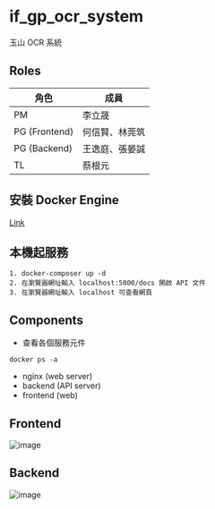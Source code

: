 # if_gp_ocr_system
玉山 OCR 系統

## Roles
| 角色  | 成員 |
| ------------- | ------------- |
| PM  | 李立晟 |
| PG (Frontend)  |  何信賢、林莞筑 |
| PG (Backend)   |  王逸庭、張晏誠 |
| TL  | 蔡根元 |

## 安裝 Docker Engine
[Link](https://www.docker.com/products/docker-desktop/)

## 本機起服務
```
1. docker-composer up -d
2. 在瀏覽器網址輸入 localhost:5000/docs 開啟 API 文件
3. 在瀏覽器網址輸入 localhost 可查看網頁
```
## Components
* 查看各個服務元件
```
docker ps -a
```
* nginx (web server)
* backend (API server)
* frontend (web)

## Frontend
![image](https://user-images.githubusercontent.com/40282726/189018870-bb41aea1-6385-474c-9900-a31a97611a1b.png)

## Backend
![image](https://user-images.githubusercontent.com/40282726/189018899-cec8398f-1762-4421-9de9-e39d564d0ac1.png)

